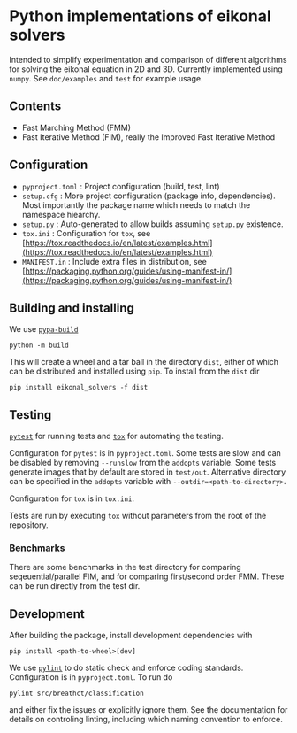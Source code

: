 # Python implementations of eikonal solvers
Intended to simplify experimentation and comparison of different algorithms for solving the eikonal equation in 2D and 3D.
Currently implemented using `numpy`.
See `doc/examples` and `test` for example usage.

## Contents
* Fast Marching Method (FMM)
* Fast Iterative Method (FIM), really the Improved Fast Iterative Method 


## Configuration
* `pyproject.toml` : Project configuration (build, test, lint)
* `setup.cfg`      : More project configuration (package info, dependencies). Most importantly the package name which needs to match the namespace hiearchy.
* `setup.py`       : Auto-generated to allow builds assuming `setup.py` existence.
* `tox.ini`        : Configuration for `tox`, see [https://tox.readthedocs.io/en/latest/examples.html](https://tox.readthedocs.io/en/latest/examples.html)
* `MANIFEST.in`    : Include extra files in distribution, see [https://packaging.python.org/guides/using-manifest-in/](https://packaging.python.org/guides/using-manifest-in/)


## Building and installing
We use [`pypa-build`](https://pypa-build.readthedocs.io/en/latest/index.html)

    python -m build
        
This will create a wheel and a tar ball in the directory `dist`, either of which can be distributed and installed using `pip`. To install from the `dist` dir

    pip install eikonal_solvers -f dist


## Testing
[`pytest`](https://docs.pytest.org/en/stable/contents.html) for running tests and [`tox`](https://tox.readthedocs.io/en/latest/) for automating the testing.

Configuration for `pytest` is in `pyproject.toml`. Some tests are slow and can be disabled by removing `--runslow` from the `addopts` variable. Some tests generate images that by default are stored in `test/out`. Alternative directory can be specified in the `addopts` variable with `--outdir=<path-to-directory>`.

Configuration for `tox` is in `tox.ini`.

Tests are run by executing `tox` without parameters from the root of the repository.


### Benchmarks
There are some benchmarks in the test directory for comparing seqeuential/parallel FIM, and for comparing first/second order FMM. These can be run directly from the test dir.


## Development
After building the package, install development dependencies with

    pip install <path-to-wheel>[dev]
    
We use [`pylint`](https://pylint.org/) to do static check and enforce coding standards. Configuration is in `pyproject.toml`. To run do

    pylint src/breathct/classification

and either fix the issues or explicitly ignore them. See the documentation for details on controling linting, including which naming convention to enforce.

